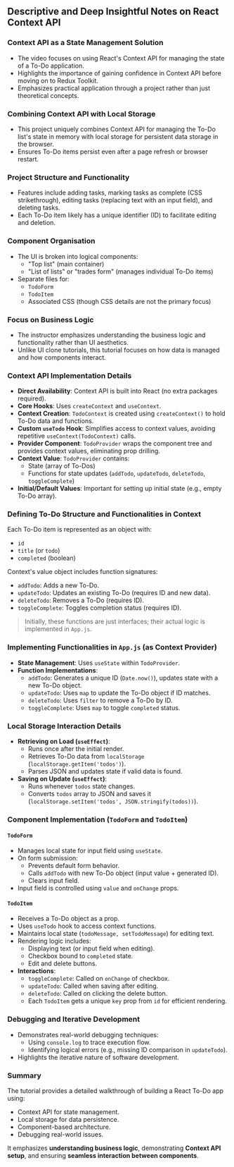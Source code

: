 ## Descriptive and Deep Insightful Notes on React Context API

### Context API as a State Management Solution
- The video focuses on using React's Context API for managing the state of a To-Do application.
- Highlights the importance of gaining confidence in Context API before moving on to Redux Toolkit.
- Emphasizes practical application through a project rather than just theoretical concepts.

### Combining Context API with Local Storage
- This project uniquely combines Context API for managing the To-Do list's state in memory with local storage for persistent data storage in the browser.
- Ensures To-Do items persist even after a page refresh or browser restart.

### Project Structure and Functionality
- Features include adding tasks, marking tasks as complete (CSS strikethrough), editing tasks (replacing text with an input field), and deleting tasks.
- Each To-Do item likely has a unique identifier (ID) to facilitate editing and deletion.

### Component Organisation
- The UI is broken into logical components:
  - "Top list" (main container)
  - "List of lists" or "trades form" (manages individual To-Do items)
- Separate files for:
  - `TodoForm`
  - `TodoItem`
  - Associated CSS (though CSS details are not the primary focus)

### Focus on Business Logic
- The instructor emphasizes understanding the business logic and functionality rather than UI aesthetics.
- Unlike UI clone tutorials, this tutorial focuses on how data is managed and how components interact.

### Context API Implementation Details
- **Direct Availability**: Context API is built into React (no extra packages required).
- **Core Hooks**: Uses `createContext` and `useContext`.
- **Context Creation**: `TodoContext` is created using `createContext()` to hold To-Do data and functions.
- **Custom `useTodo` Hook**: Simplifies access to context values, avoiding repetitive `useContext(TodoContext)` calls.
- **Provider Component**: `TodoProvider` wraps the component tree and provides context values, eliminating prop drilling.
- **Context Value**: `TodoProvider` contains:
  - State (array of To-Dos)
  - Functions for state updates (`addTodo`, `updateTodo`, `deleteTodo`, `toggleComplete`)
- **Initial/Default Values**: Important for setting up initial state (e.g., empty To-Do array).

### Defining To-Do Structure and Functionalities in Context
Each To-Do item is represented as an object with:
- `id`
- `title` (or `todo`)
- `completed` (boolean)

Context's value object includes function signatures:
- `addTodo`: Adds a new To-Do.
- `updateTodo`: Updates an existing To-Do (requires ID and new data).
- `deleteTodo`: Removes a To-Do (requires ID).
- `toggleComplete`: Toggles completion status (requires ID).

> Initially, these functions are just interfaces; their actual logic is implemented in `App.js`.

### Implementing Functionalities in `App.js` (as Context Provider)
- **State Management**: Uses `useState` within `TodoProvider`.
- **Function Implementations**:
  - `addTodo`: Generates a unique ID (`Date.now()`), updates state with a new To-Do object.
  - `updateTodo`: Uses `map` to update the To-Do object if ID matches.
  - `deleteTodo`: Uses `filter` to remove a To-Do by ID.
  - `toggleComplete`: Uses `map` to toggle `completed` status.

### Local Storage Interaction Details
- **Retrieving on Load (`useEffect`)**:
  - Runs once after the initial render.
  - Retrieves To-Do data from `localStorage` (`localStorage.getItem('todos')`).
  - Parses JSON and updates state if valid data is found.
- **Saving on Update (`useEffect`)**:
  - Runs whenever `todos` state changes.
  - Converts `todos` array to JSON and saves it (`localStorage.setItem('todos', JSON.stringify(todos))`).

### Component Implementation (`TodoForm` and `TodoItem`)
#### `TodoForm`
- Manages local state for input field using `useState`.
- On form submission:
  - Prevents default form behavior.
  - Calls `addTodo` with new To-Do object (input value + generated ID).
  - Clears input field.
- Input field is controlled using `value` and `onChange` props.

#### `TodoItem`
- Receives a To-Do object as a prop.
- Uses `useTodo` hook to access context functions.
- Maintains local state (`todoMessage, setTodoMessage`) for editing text.
- Rendering logic includes:
  - Displaying text (or input field when editing).
  - Checkbox bound to `completed` state.
  - Edit and delete buttons.
- **Interactions**:
  - `toggleComplete`: Called on `onChange` of checkbox.
  - `updateTodo`: Called when saving after editing.
  - `deleteTodo`: Called on clicking the delete button.
  - Each `TodoItem` gets a unique `key` prop from `id` for efficient rendering.

### Debugging and Iterative Development
- Demonstrates real-world debugging techniques:
  - Using `console.log` to trace execution flow.
  - Identifying logical errors (e.g., missing ID comparison in `updateTodo`).
- Highlights the iterative nature of software development.

### Summary
The tutorial provides a detailed walkthrough of building a React To-Do app using:
- Context API for state management.
- Local storage for data persistence.
- Component-based architecture.
- Debugging real-world issues.

It emphasizes **understanding business logic**, demonstrating **Context API setup**, and ensuring **seamless interaction between components**.